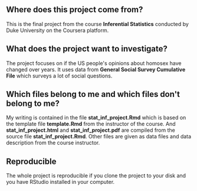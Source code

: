 ## Where does this project come from?
This is the final project from the course **Inferential Statistics** conducted by Duke University on the Coursera platform.

## What does the project want to investigate?
The project focuses on if the US people's opinions about homosex have changed over years. It uses data from **General Social Survey Cumulative File** which surveys a lot of social questions.

## Which files belong to me and which files don't belong to me?
My writing is contained in the file **stat_inf_project.Rmd** which is based on the template file **template.Rmd** from the instructor of the course. And **stat_inf_project.html** and **stat_inf_project.pdf** are compiled from the source file **stat_inf_project.Rmd**. Other files are given as data files and data description from the course instructor.

## Reproducible
The whole project is reproducible if you clone the project to your disk and you have RStudio installed in your computer.

